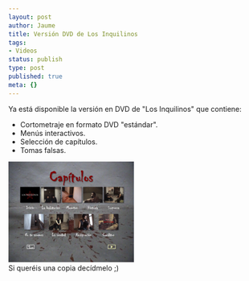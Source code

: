 ```yaml
---
layout: post
author: Jaume
title: Versión DVD de Los Inquilinos
tags:
- Videos
status: publish
type: post
published: true
meta: {}
---
```

Ya está disponible la versión en DVD de "Los Inquilinos" que contiene:
* Cortometraje en formato DVD "estándar".
* Menús interactivos.
* Selección de capítulos.
* Tomas falsas.

<img src="../images_posts/capitulos.png" alt="Capitulos - Inquilinos" class="center" />
<br />Si queréis una copia decídmelo ;) 

